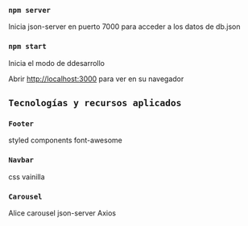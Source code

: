 ### `npm server`

Inicia json-server en puerto 7000 para acceder a los datos de db.json

### `npm start`

Inicia el modo de ddesarrollo

Abrir [http://localhost:3000](http://localhost:3000) para ver en su navegador 

## `Tecnologías y recursos aplicados`

### `Footer`
styled components
font-awesome

### `Navbar`

css vainilla

### `Carousel`

Alice carousel
json-server
Axios

